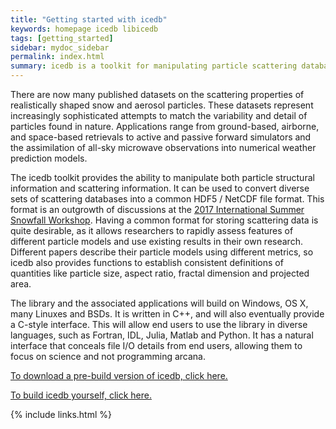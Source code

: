 ```yaml
---
title: "Getting started with icedb"
keywords: homepage icedb libicedb
tags: [getting_started]
sidebar: mydoc_sidebar
permalink: index.html
summary: icedb is a toolkit for manipulating particle scattering databases. It is under heavy development, so this site doesn't have much content yet. The instructions here will help you quickly get started. The other topics listed in the sidebar will provide additional information and detail.
---
```


There are now many published datasets on the scattering properties of realistically shaped snow
and aerosol particles. These datasets represent increasingly sophisticated attempts to match the
variability and detail of particles found in nature. Applications range from ground-based, 
airborne, and space-based retrievals to active and passive forward simulators and the assimilation 
of all-sky microwave observations into numerical weather prediction models.

The icedb toolkit provides the ability to manipulate both particle structural information 
and scattering information. It can be used to convert diverse sets of scattering databases into
a common HDF5 / NetCDF file format. This format is an outgrowth of discussions at the [2017 
International Summer Snowfall Workshop](https://journals.ametsoc.org/doi/pdf/10.1175/BAMS-D-17-0208.1).
Having a common format for storing scattering data is quite desirable, as it allows researchers to
rapidly assess features of different particle models and use existing results in their own research.
Different papers describe their particle models using different metrics, so icedb also provides 
functions to establish consistent definitions of quantities like particle size, aspect ratio, 
fractal dimension and projected area. 

The library and the associated applications will build on Windows, OS X, many Linuxes and BSDs. It
is written in C++, and will also eventually provide a C-style interface. This will allow end users to
use the library in diverse languages, such as Fortran, IDL, Julia, Matlab and Python. It has a natural 
interface that conceals file I/O details from end users, allowing them to focus on science and 
not programming arcana. 

[To download a pre-build version of icedb, click here.](./install_packages.html)

[To build icedb yourself, click here.](./download.html)

{% include links.html %}
